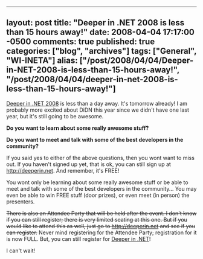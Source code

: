   ---
  layout: post
  title: "Deeper in .NET 2008 is less than 15 hours away!"
  date: 2008-04-04 17:17:00 -0500
  comments: true
  published: true
  categories: ["blog", "archives"]
  tags: ["General", "WI-INETA"]
  alias: ["/post/2008/04/04/Deeper-in-NET-2008-is-less-than-15-hours-away!", "/post/2008/04/04/deeper-in-net-2008-is-less-than-15-hours-away!"]
  ---
<!-- more -->
<p>
<a href="http://deeperin.net" title="Deeper in .NET 2008 by the Wisconsin .NET Users Group">Deeper in .NET 2008</a> is less than a day away. It&#39;s tomorrow already! I am probably more excited about DiDN this year since we didn&#39;t have one last year, but it&#39;s still going to be awesome. 
</p>
<p>
<strong>Do you want to learn about some really awesome stuff?</strong>&nbsp;<strong>&nbsp;</strong> 
</p>
<p>
<strong>Do you want to meet and talk with&nbsp;some of the best developers in the community?</strong> 
</p>
<p>
If you said yes to either of the above questions, then you wont want to miss out. If you haven&#39;t signed up yet, that is ok, you can still sign up at <a href="http://deeperin.net/">http://deeperin.net</a>. And remember, it&#39;s FREE! 
</p>
<p>
You wont only be learning about some really awesome stuff or be able to meet and talk with some of the best developers in the community... You may even be able to win FREE stuff (door prizes), or even meet (in person) the presenters. 
</p>
<p>
<strike>There is also an Attendee Party that will be held after the event. I don&#39;t know if you can still register; there is very limited seating at this one. But if you would like to attend this as well, just go to </strike><a href="http://deeperin.net/"><strike>http://deeperin.net</strike></a><strike> and see if you can register.</strike> Never mind registering for the Attendee Party; registration for it is now FULL. But, you can still register for <a href="http://deeperin.net">Deeper in .NET</a>!
</p>
<p>
I can&#39;t wait! 
</p>
